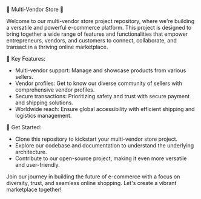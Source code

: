 🛒 Multi-Vendor Store 🌟

Welcome to our multi-vendor store project repository, where we're building a versatile and powerful e-commerce platform.
This project is designed to bring together a wide range of features and functionalities that empower entrepreneurs,
vendors, and customers to connect, collaborate, and transact in a thriving online marketplace.

🔗 Key Features:

- Multi-vendor support: Manage and showcase products from various sellers.
- Vendor profiles: Get to know our diverse community of sellers with comprehensive vendor profiles.
- Secure transactions: Prioritizing safety and trust with secure payment and shipping solutions.
- Worldwide reach: Ensure global accessibility with efficient shipping and logistics management.

🚀 Get Started:

- Clone this repository to kickstart your multi-vendor store project.
- Explore our codebase and documentation to understand the underlying architecture.
- Contribute to our open-source project, making it even more versatile and user-friendly.

Join our journey in building the future of e-commerce with a focus on diversity, trust, and seamless online shopping.
Let's create a vibrant marketplace together!
